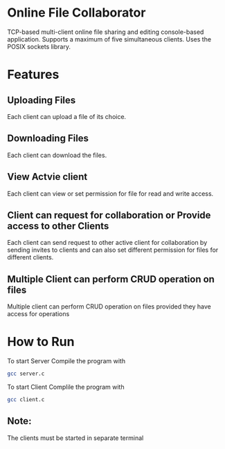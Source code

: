 # Online File Collaborator
TCP-based multi-client online file sharing and editing console-based application. Supports a maximum of five simultaneous clients. Uses the POSIX sockets library.

# Features

## Uploading Files
Each client can upload a file of its choice.
## Downloading Files
Each client can download the files.
## View Actvie client
Each client can view or set permission for file for read and write access.
## Client can request for collaboration or Provide access to other Clients
Each client can send request to other active client for collaboration by sending invites to clients and can also set different permission for files for different clients.
## Multiple Client can perform CRUD operation on files
Multiple client can perform CRUD operation on files provided they have access for operations


# How to Run
To start Server
Compile the program with
```bash
gcc server.c
```
To start Client
Complile the program with
```bash
gcc client.c
```

## Note:
The clients must be started in separate terminal
